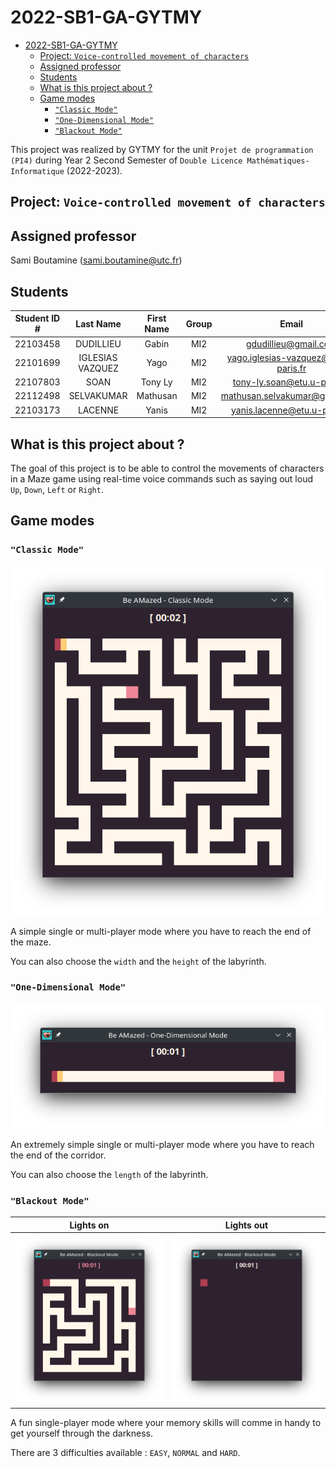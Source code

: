 # 2022-SB1-GA-GYTMY

- [2022-SB1-GA-GYTMY](#2022-sb1-ga-gytmy)
  - [Project: `Voice-controlled movement of characters`](#project-voice-controlled-movement-of-characters)
  - [Assigned professor](#assigned-professor)
  - [Students](#students)
  - [What is this project about ?](#what-is-this-project-about-)
  - [Game modes](#game-modes)
    - [`"Classic Mode"`](#classic-mode)
    - [`"One-Dimensional Mode"`](#one-dimensional-mode)
    - [`"Blackout Mode"`](#blackout-mode)

This project was realized by GYTMY for the unit `Projet de programmation (PI4)` during Year 2 Second Semester of `Double Licence Mathématiques-Informatique` (2022-2023).

## Project: `Voice-controlled movement of characters`

## Assigned professor

Sami Boutamine (sami.boutamine@utc.fr)

## Students

| Student ID # | Last Name | First Name | Group | Email |
|:-:|:-:|:-:|:-:|:-:|
| 22103458 | DUDILLIEU | Gabin  | MI2 | gdudillieu@gmail.com |
| 22101699 | IGLESIAS VAZQUEZ | Yago | MI2 | yago.iglesias-vazquez@etu.u-paris.fr |
| 22107803 | SOAN | Tony Ly | MI2 | tony-ly.soan@etu.u-paris.fr |
| 22112498 | SELVAKUMAR | Mathusan | MI2 | mathusan.selvakumar@gmail.com |
| 22103173 | LACENNE | Yanis | MI2 | yanis.lacenne@etu.u-paris.fr |

## What is this project about ?

The goal of this project is to be able to control the movements of characters in a Maze game using real-time voice commands such as saying out loud `Up`, `Down`, `Left` or `Right`.

## Game modes

### `"Classic Mode"`

![Image Classic Mode](images/ClassicMode.png)

A simple single or multi-player mode where you have to reach the end of the maze.

You can also choose the `width` and the `height` of the labyrinth.

### `"One-Dimensional Mode"`

![Image One-Dimensional Mode](images/OneDimensionalMode.png)

An extremely simple single or multi-player mode where you have to reach the end of the corridor.

You can also choose the `length` of the labyrinth.

### `"Blackout Mode"`

Lights on             |  Lights out
:-------------------------:|:-------------------------:
![Image Blackout Mode Light](images/BlackoutModeLight.png) | ![Image Blackout Mode Dark](images/BlackoutModeDark.png)

A fun single-player mode where your memory skills will comme in handy to get yourself through the darkness.

There are 3 difficulties available : `EASY`, `NORMAL` and `HARD`.
